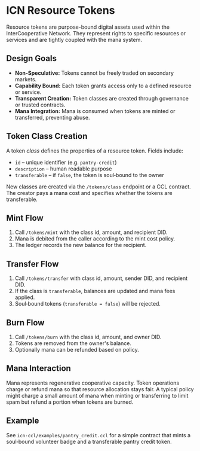 # ICN Resource Tokens

Resource tokens are purpose-bound digital assets used within the InterCooperative Network. They represent rights to specific resources or services and are tightly coupled with the mana system.

## Design Goals
- **Non-Speculative:** Tokens cannot be freely traded on secondary markets.
- **Capability Bound:** Each token grants access only to a defined resource or service.
- **Transparent Creation:** Token classes are created through governance or trusted contracts.
- **Mana Integration:** Mana is consumed when tokens are minted or transferred, preventing abuse.

## Token Class Creation
A token *class* defines the properties of a resource token. Fields include:
- `id` – unique identifier (e.g. `pantry-credit`)
- `description` – human readable purpose
- `transferable` – if `false`, the token is soul‑bound to the owner

New classes are created via the `/tokens/class` endpoint or a CCL contract. The creator pays a mana cost and specifies whether the tokens are transferable.

## Mint Flow
1. Call `/tokens/mint` with the class id, amount, and recipient DID.
2. Mana is debited from the caller according to the mint cost policy.
3. The ledger records the new balance for the recipient.

## Transfer Flow
1. Call `/tokens/transfer` with class id, amount, sender DID, and recipient DID.
2. If the class is `transferable`, balances are updated and mana fees applied.
3. Soul‑bound tokens (`transferable = false`) will be rejected.

## Burn Flow
1. Call `/tokens/burn` with the class id, amount, and owner DID.
2. Tokens are removed from the owner's balance.
3. Optionally mana can be refunded based on policy.

## Mana Interaction
Mana represents regenerative cooperative capacity. Token operations charge or refund mana so that resource allocation stays fair. A typical policy might charge a small amount of mana when minting or transferring to limit spam but refund a portion when tokens are burned.

## Example
See `icn-ccl/examples/pantry_credit.ccl` for a simple contract that mints a soul‑bound volunteer badge and a transferable pantry credit token.
